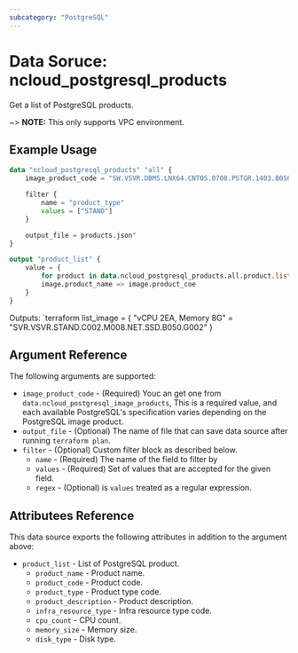 ```yaml
---
subcategory: "PostgreSQL"
---
```


# Data Soruce: ncloud_postgresql_products

Get a list of PostgreSQL products.

~> **NOTE:** This only supports VPC environment.

## Example Usage

```terraform
data "ncloud_postgresql_products" "all" {
    image_product_code = "SW.VSVR.DBMS.LNX64.CNTOS.0708.PSTGR.1403.B050"

    filter {
        name = "product_type" 
        values = ["STAND"]
    }

    output_file = products.json"
}

output "product_list" {
    value = {
        for product in data.ncloud_postgresql_products.all.product.list :
        image.product_name => image.product_coe
    }
}
```

Outputs:
`terraform
list_image = {
    "vCPU 2EA, Memory 8G" = "SVR.VSVR.STAND.C002.M008.NET.SSD.B050.G002"
}

## Argument Reference

The following arguments are supported:

* `image_product_code` - (Required) Youc an get one from `data.ncloud_postgresql_image_products`, This is a required value, and each available PostgreSQL's specification varies depending on the PostgreSQL image product.
* `output_file` - (Optional) The name of file that can save data source after running `terraform plan`.
* `filter` - (Optional) Custom filter block as described below.
  * `name` - (Required) The name of the field to filter by
  * `values` - (Required) Set of values that are accepted for the given field.
  * `regex` - (Optional) is `values` treated as a regular expression.

## Attributees Reference

This data source exports the following attributes in addition to the argument above:

* `product_list` - List of PostgreSQL product.
  * `product_name` - Product name.
  * `product_code` - Product code.
  * `product_type` - Product type code.
  * `product_description` - Product description.
  * `infra_resource_type` - Infra resource type code.
  * `cpu_count` - CPU count.
  * `memory_size` - Memory size.
  * `disk_type` - Disk type.
